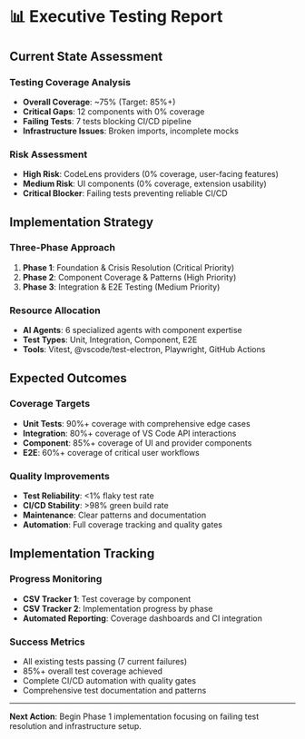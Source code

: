 # 📊 Executive Testing Report

## Current State Assessment

### Testing Coverage Analysis
- **Overall Coverage**: ~75% (Target: 85%+)
- **Critical Gaps**: 12 components with 0% coverage
- **Failing Tests**: 7 tests blocking CI/CD pipeline
- **Infrastructure Issues**: Broken imports, incomplete mocks

### Risk Assessment
- **High Risk**: CodeLens providers (0% coverage, user-facing features)
- **Medium Risk**: UI components (0% coverage, extension usability)
- **Critical Blocker**: Failing tests preventing reliable CI/CD

## Implementation Strategy

### Three-Phase Approach
1. **Phase 1**: Foundation & Crisis Resolution (Critical Priority)
2. **Phase 2**: Component Coverage & Patterns (High Priority)  
3. **Phase 3**: Integration & E2E Testing (Medium Priority)

### Resource Allocation
- **AI Agents**: 6 specialized agents with component expertise
- **Test Types**: Unit, Integration, Component, E2E
- **Tools**: Vitest, @vscode/test-electron, Playwright, GitHub Actions

## Expected Outcomes

### Coverage Targets
- **Unit Tests**: 90%+ coverage with comprehensive edge cases
- **Integration**: 80%+ coverage of VS Code API interactions
- **Component**: 85%+ coverage of UI and provider components
- **E2E**: 60%+ coverage of critical user workflows

### Quality Improvements
- **Test Reliability**: <1% flaky test rate
- **CI/CD Stability**: >98% green build rate
- **Maintenance**: Clear patterns and documentation
- **Automation**: Full coverage tracking and quality gates

## Implementation Tracking

### Progress Monitoring
- **CSV Tracker 1**: Test coverage by component
- **CSV Tracker 2**: Implementation progress by phase
- **Automated Reporting**: Coverage dashboards and CI integration

### Success Metrics
- All existing tests passing (7 current failures)
- 85%+ overall test coverage achieved
- Complete CI/CD automation with quality gates
- Comprehensive test documentation and patterns

---

**Next Action**: Begin Phase 1 implementation focusing on failing test resolution and infrastructure setup.

